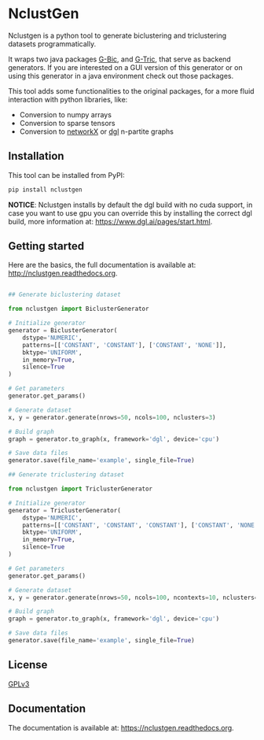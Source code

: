 
# NclustGen

Nclustgen is a python tool to generate biclustering and triclustering datasets programmatically.

It wraps two java packages [G-Bic](https://github.com/jplobo1313/G-Bic), and
[G-Tric](https://github.com/jplobo1313/G-Bic), that serve as backend generators. If you are interested on a GUI version
of this generator or on using this generator in a java environment check out those packages.

This tool adds some functionalities to the original packages, for a more fluid interaction with python libraries, like:

* Conversion to numpy arrays
* Conversion to sparse tensors
* Conversion to [networkX](https://networkx.org/) or [dgl](https://www.dgl.ai/) n-partite graphs

## Installation

This tool can be installed from PyPI:

```sh
pip install nclustgen
```

**NOTICE**: Nclustgen installs by default the dgl build with no cuda support, in case you want to use gpu you can override this
by installing the correct dgl build, more information at: https://www.dgl.ai/pages/start.html.

## Getting started

Here are the basics, the full documentation is available at: http://nclustgen.readthedocs.org.

```python

## Generate biclustering dataset

from nclustgen import BiclusterGenerator

# Initialize generator
generator = BiclusterGenerator(
    dstype='NUMERIC',
    patterns=[['CONSTANT', 'CONSTANT'], ['CONSTANT', 'NONE']],
    bktype='UNIFORM',
    in_memory=True,
    silence=True
)

# Get parameters
generator.get_params()

# Generate dataset
x, y = generator.generate(nrows=50, ncols=100, nclusters=3)

# Build graph
graph = generator.to_graph(x, framework='dgl', device='cpu')

# Save data files
generator.save(file_name='example', single_file=True)

## Generate triclustering dataset

from nclustgen import TriclusterGenerator

# Initialize generator
generator = TriclusterGenerator(
    dstype='NUMERIC',
    patterns=[['CONSTANT', 'CONSTANT', 'CONSTANT'], ['CONSTANT', 'NONE', 'NONE']],
    bktype='UNIFORM',
    in_memory=True,
    silence=True
)

# Get parameters
generator.get_params()

# Generate dataset
x, y = generator.generate(nrows=50, ncols=100, ncontexts=10, nclusters=25)

# Build graph
graph = generator.to_graph(x, framework='dgl', device='cpu')

# Save data files
generator.save(file_name='example', single_file=True)
```

## License
[GPLv3](LICENSE)

## Documentation
The documentation is available at: https://nclustgen.readthedocs.org.

